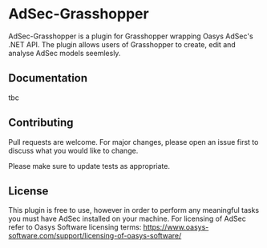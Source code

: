 # AdSec-Grasshopper

AdSec-Grasshopper is a plugin for Grasshopper wrapping Oasys AdSec's .NET API. The plugin allows users of Grasshopper to create, edit and analyse AdSec models seemlesly. 

## Documentation

tbc

## Contributing

Pull requests are welcome. For major changes, please open an issue first to discuss what you would like to change.

Please make sure to update tests as appropriate.

## License

This plugin is free to use, however in order to perform any meaningful tasks you must have AdSec installed on your machine. For licensing of AdSec refer to Oasys Software licensing terms: https://www.oasys-software.com/support/licensing-of-oasys-software/